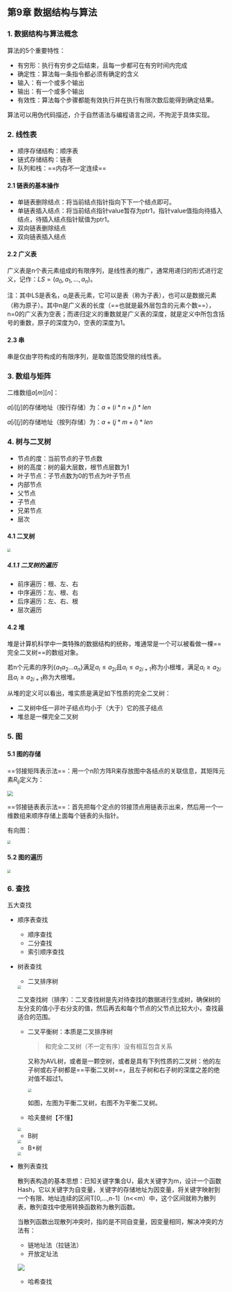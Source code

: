 ## 第9章 数据结构与算法

### 1. 数据结构与算法概念

算法的5个重要特性：

* 有穷形：执行有穷步之后结束，且每一步都可在有穷时间内完成
* 确定性：算法每一条指令都必须有确定的含义
* 输入：有一个或多个输出
* 输出：有一个或多个输出
* 有效性：算法每个步骤都能有效执行并在执行有限次数后能得到确定结果。

算法可以用伪代码描述，介于自然语法与编程语言之间，不拘泥于具体实现。

### 2. 线性表

* 顺序存储结构：顺序表
* 链式存储结构：链表
* 队列和栈：==内存不一定连续==

#### 2.1 链表的基本操作

* 单链表删除结点：将当前结点指针指向下下一个结点即可。
* 单链表插入结点：将当前结点指针value暂存为ptr1，指针value值指向待插入结点，待插入结点指针赋值为ptr1。
* 双向链表删除结点
* 双向链表插入结点

#### 2.2 广义表

广义表是n个表元素组成的有限序列，是线性表的推广，通常用递归的形式进行定义，记作：$LS=(a_0,a_1,...,a_n)$。

注：其中LS是表名，$a_i$是表元素，它可以是表（称为子表），也可以是数据元素（称为原子）。其中n是广义表的长度（==也就是最外层包含的元素个数==），n=0的广义表为空表；而递归定义的重数就是广义表的深度，就是定义中所包含括号的重数，原子的深度为0，空表的深度为1。

#### 2.3 串

串是仅由字符构成的有限序列，是取值范围受限的线性表。

### 3. 数组与矩阵

二维数组$a[m][n]$：

$a[i][j]$的存储地址（按行存储）为：$a+(i*n+j)*len$ 

$a[i][j]$的存储地址（按列存储）为：$a+(j*m+i)*len$

### 4. 树与二叉树

* 节点的度：当前节点的子节点数
* 树的高度：树的最大层数，根节点层数为1
* 叶子节点：子节点数为0的节点为叶子节点
* 内部节点
* 父节点
* 子节点
* 兄弟节点
* 层次

#### 4.1 二叉树

<img src="./pic/chapter9/screenshot.jpeg" style="zoom:50%;" />

##### 4.1.1 二叉树的遍历

* 前序遍历：根、左、右
* 中序遍历：左、根、右
* 后序遍历：左、右、根
* 层次遍历

#### 4.2 堆

堆是计算机科学中一类特殊的数据结构的统称，堆通常是一个可以被看做一棵==完全二叉树==的数组对象。

若n个元素的序列$\{a_1 a_2 ... a_n\}$满足$a_i \leqslant a_{2i}$且$a_i \leqslant a_{2i+1}$称为小根堆，满足$a_i \geq a_{2i}$且$a_i \geq a_{2i+1}$称为大根堆。

从堆的定义可以看出，堆实质是满足如下性质的完全二叉树：

* 二叉树中任一非叶子结点均小于（大于）它的孩子结点
* 堆总是一棵完全二叉树

### 5. 图

#### 5.1 图的存储

==邻接矩阵表示法==：用一个n阶方阵R来存放图中各结点的关联信息，其矩阵元素$R_{ij}$定义为：

<img src="./pic/chapter9/screenshot1.jpeg" style="zoom: 80%;" />

==邻接链表表示法==：首先把每个定点的邻接顶点用链表示出来，然后用一个一维数组来顺序存储上面每个链表的头指针。

有向图：

<img src="./pic/chapter9/screenshot2.jpeg" style="zoom:50%;" />

#### 5.2 图的遍历

<img src="./pic/chapter9/screenshot3.jpeg" style="zoom:50%;" />

### 6. 查找

五大查找

* 顺序表查找

  * 顺序查找
  * 二分查找
  * 索引顺序查找

* 树表查找

  * 二叉排序树

  <img src="./pic/chapter9/screenshot4.jpeg" style="zoom:50%;" />

  二叉查找树（排序）：二叉查找树是先对待查找的数据进行生成树，确保树的左分支的值小于右分支的值，然后再去和每个节点的父节点比较大小，查找最适合的范围。

  * 二叉平衡树：本质是二叉排序树

    > 和完全二叉树（不一定有序）没有相互包含关系

    又称为AVL树，或者是一颗空树，或者是具有下列性质的二叉树：他的左子树或右子树都是==平衡二叉树==，且左子树和右子树的深度之差的绝对值不超过1。

    <img src="./pic/chapter9/screenshot5.jpeg" style="zoom:50%;" />

    如图，左图为平衡二叉树，右图不为平衡二叉树。

  * 哈夫曼树【不懂】

  <img src="./pic/chapter9/screenshot6.jpeg" style="zoom:50%;" />

  * B树

  <img src="./pic/chapter9/screenshot7.jpeg" style="zoom:50%;" />

  * B+树
  
  <img src="./pic/chapter9/screenshot8.jpeg" style="zoom:50%;" />



* 散列表查找

  散列表构造的基本思想：已知关键字集合U，最大关键字为m，设计一个函数Hash，它以关键字为自变量，关键字的存储地址为因变量，将关键字映射到一个有限、地址连续的区间T[0,...,n-1]（n<<m）中，这个区间就称为散列表，散列查找中使用转换函数称为散列函数。

  当散列函数出现散列冲突时，指的是不同自变量，因变量相同，解决冲突的方法有：

  * 链地址法（拉链法）
  * 开放定址法

  ![](./pic/chapter9/screenshot9.jpeg)

  * 哈希查找
